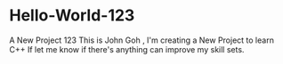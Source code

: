 # Hello-World-123
A New Project 123
This is John Goh , I'm creating a New Project to learn C++ 
If let me know if there's anything can improve my skill sets.
